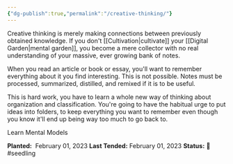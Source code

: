 ```yaml
---
{"dg-publish":true,"permalink":"/creative-thinking/"}
---
```



Creative thinking is merely making connections between previously obtained knowledge. If you don't [[Cultivation\|cultivate]] your [[Digital Garden\|mental garden]], you become a mere collector with no real understanding of your massive, ever growing bank of notes.

When you read an article or book or essay, you'll want to remember everything about it you find interesting. This is not possible. Notes must be processed, summarized, distilled, and remixed if it is to be useful.

This is hard work, you have to learn a whole new way of thinking about organization and classification. You're going to have the habitual urge to put ideas into folders, to keep everything you want to remember even though you know it'll end up being way too much to go back to.

Learn Mental Models

**Planted:**  February 01, 2023
**Last Tended:** February 01, 2023
**Status:** 🌱 #seedling